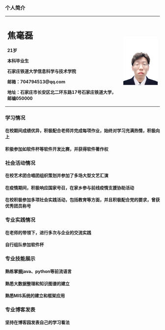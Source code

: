 ### 个人简介
<table>
  <tr>
    <td width="75%">
      <h1>焦毫磊</h1>
      <p><b>21岁</b></p>
      <p><b>本科毕业生</b></p>
      <p><b>石家庄铁道大学信息科学与技术学院</b></p>
      <p><b>邮箱：704794513@qq.com</b></p>
      <p><b>地址：石家庄市长安区北二环东路17号石家庄铁道大学，邮编050000</b></p>
    </td>
    <td width="25%">
      <img src="/jhl.JPG" width="100%">   
    </td>
  </tr>
</table>

### 学习情况

#### 在校期间成绩优异，积极配合老师并完成每项作业，始终对学习充满热情，积极向上
#### 积极参加如软件杯等软件开发比赛，并获得软件著作权

### 社会活动情况

#### 在校艺术团合唱团组织策划并参加了多场大型文艺汇演
#### 在疫情期间，积极响应国家号召，在家乡参与前线疫情支援协助活动
#### 在校积极参加多项社会实践活动，包括教育等方面，并且积极配合党的要求，曾获优秀团员称号

### 专业实践情况

#### 在老师的带领下，进行多次与企业的交流实践
#### 自行组队参加软件杯


### 专业技能展示

#### 熟练掌握java、python等前流语言
#### 熟悉大数据整理和知识图谱的建立
#### 熟悉MIS系统的建立和框架应用

### 专业博客发表

#### 坚持在博客园发表自己的学习看法

